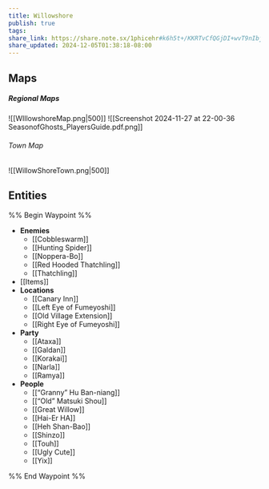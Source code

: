 ```yaml
---
title: Willowshore
publish: true
tags: 
share_link: https://share.note.sx/1phicehr#k6h5t+/KKRTvCfQGjDI+wvT9nIbjglplr/DfsUSPJGM
share_updated: 2024-12-05T01:38:18-08:00
---
```

## Maps
##### Regional Maps
![[WIllowshoreMap.png|500]]
![[Screenshot 2024-11-27 at 22-00-36 SeasonofGhosts_PlayersGuide.pdf.png]]
###### Town Map
![[WillowShoreTown.png|500]]
## Entities 
%% Begin Waypoint %%
- **Enemies**
	- [[Cobbleswarm]]
	- [[Hunting Spider]]
	- [[Noppera-Bo]]
	- [[Red Hooded Thatchling]]
	- [[Thatchling]]
- [[Items]]
- **Locations**
	- [[Canary Inn]]
	- [[Left Eye of Fumeyoshi]]
	- [[Old Village Extension]]
	- [[Right Eye of Fumeyoshi]]
- **Party**
	- [[Ataxa]]
	- [[Galdan]]
	- [[Korakai]]
	- [[Narla]]
	- [[Ramya]]
- **People**
	- [[“Granny” Hu Ban-niang]]
	- [[“Old” Matsuki Shou]]
	- [[Great Willow]]
	- [[Hai-Er HA]]
	- [[Heh Shan-Bao]]
	- [[Shinzo]]
	- [[Touh]]
	- [[Ugly Cute]]
	- [[Yix]]

%% End Waypoint %%